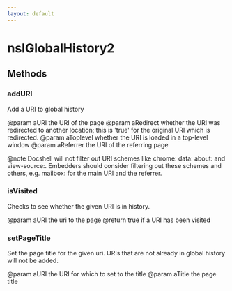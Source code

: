 ```yaml
---
layout: default
---
```


# nsIGlobalHistory2 #

## Methods ##

### addURI ###

Add a URI to global history

@param aURI      the URI of the page
@param aRedirect whether the URI was redirected to another location;
                 this is 'true' for the original URI which is
                 redirected.
@param aToplevel whether the URI is loaded in a top-level window
@param aReferrer the URI of the referring page

@note  Docshell will not filter out URI schemes like chrome: data:
       about: and view-source:.  Embedders should consider filtering out
       these schemes and others, e.g. mailbox: for the main URI and the
       referrer.


### isVisited ###

Checks to see whether the given URI is in history.

@param aURI the uri to the page
@return true if a URI has been visited


### setPageTitle ###

Set the page title for the given uri. URIs that are not already in
global history will not be added.

@param aURI    the URI for which to set to the title
@param aTitle  the page title

